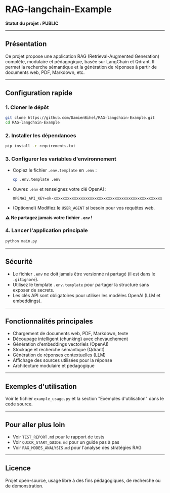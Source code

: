 # RAG-langchain-Example

**Statut du projet : PUBLIC**

---

## Présentation

Ce projet propose une application RAG (Retrieval-Augmented Generation) complète, modulaire et pédagogique, basée sur LangChain et Qdrant. Il permet la recherche sémantique et la génération de réponses à partir de documents web, PDF, Markdown, etc.

---

## Configuration rapide

### 1. Cloner le dépôt
```sh
git clone https://github.com/DamienBihel/RAG-langchain-Example.git
cd RAG-langchain-Example
```

### 2. Installer les dépendances
```sh
pip install -r requirements.txt
```

### 3. Configurer les variables d'environnement

- Copiez le fichier `.env.template` en `.env` :
  ```sh
  cp .env.template .env
  ```
- Ouvrez `.env` et renseignez votre clé OpenAI :
  ```env
  OPENAI_API_KEY=sk-xxxxxxxxxxxxxxxxxxxxxxxxxxxxxxxxxxxxxxxxxxxxxxxx
  ```
- (Optionnel) Modifiez le `USER_AGENT` si besoin pour vos requêtes web.

**⚠️ Ne partagez jamais votre fichier `.env` !**

### 4. Lancer l'application principale
```sh
python main.py
```

---

## Sécurité

- Le fichier `.env` ne doit jamais être versionné ni partagé (il est dans le `.gitignore`).
- Utilisez le template `.env.template` pour partager la structure sans exposer de secrets.
- Les clés API sont obligatoires pour utiliser les modèles OpenAI (LLM et embeddings).

---

## Fonctionnalités principales
- Chargement de documents web, PDF, Markdown, texte
- Découpage intelligent (chunking) avec chevauchement
- Génération d'embeddings vectoriels (OpenAI)
- Stockage et recherche sémantique (Qdrant)
- Génération de réponses contextuelles (LLM)
- Affichage des sources utilisées pour la réponse
- Architecture modulaire et pédagogique

---

## Exemples d'utilisation
Voir le fichier `example_usage.py` et la section "Exemples d'utilisation" dans le code source.

---

## Pour aller plus loin
- Voir `TEST_REPORT.md` pour le rapport de tests
- Voir `QUICK_START_GUIDE.md` pour un guide pas à pas
- Voir `RAG_MODES_ANALYSIS.md` pour l'analyse des stratégies RAG

---

## Licence
Projet open-source, usage libre à des fins pédagogiques, de recherche ou de démonstration. 